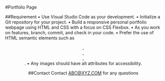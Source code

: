 #Portfolio Page

##Requirement
• Use Visual Studio Code as your development.
• Initialize a Git repository for your project.
• Build a responsive personal portfolio webpage using HTML and CSS with a focus on CSS
Flexbox.
• As you work on features, branch, commit, and check in your code.
• Prefer the use of HTML semantic elements such as <header>, <footer>, <article>, <section>.
• Any images should have alt attributes for accessibility.

##Contact
    Contact ABC@XYZ.COM for any questions